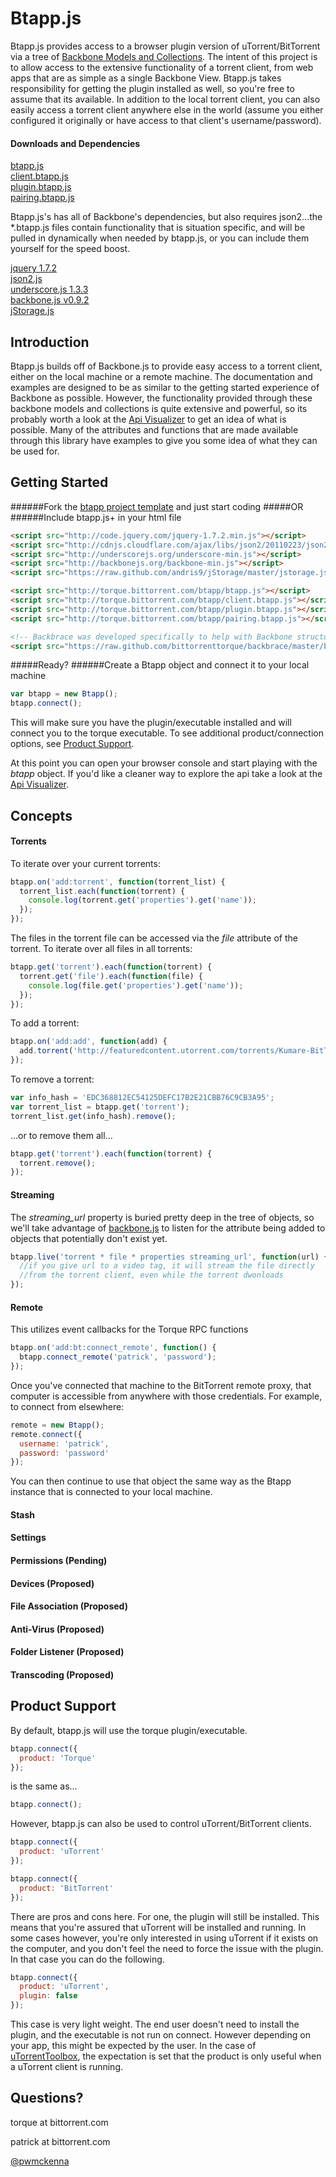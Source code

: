 # Btapp.js
Btapp.js provides access to a browser plugin version of uTorrent/BitTorrent via a tree of [Backbone Models and Collections](http://documentcloud.github.com/backbone/ "backbone"). The intent of this project is to allow access to the extensive functionality of a torrent client, from web apps that are as simple as a single Backbone View. Btapp.js takes responsibility for getting the plugin installed as well, so you're free to assume that its available. In addition to the local torrent client, you can also easily access a torrent client anywhere else in the world (assume you either configured it originally or have access to that client's username/password).

#### Downloads and Dependencies
[btapp.js](https://raw.github.com/bittorrenttorque/btapp/master/btapp.js "btapp.js")  
[client.btapp.js](https://raw.github.com/bittorrenttorque/btapp/master/client.btapp.js "client.btapp.js")  
[plugin.btapp.js](https://raw.github.com/bittorrenttorque/btapp/master/plugin.btapp.js "plugin.btapp.js")  
[pairing.btapp.js](https://raw.github.com/bittorrenttorque/btapp/master/pairing.btapp.js "pairing.btapp.js")  

Btapp.js's has all of Backbone's dependencies, but also requires json2...the *.btapp.js files contain functionality that is situation specific, and will be pulled in dynamically when needed by btapp.js, or you can include them yourself for the speed boost.
  
[jquery 1.7.2](http://code.jquery.com/jquery-1.7.2.min.js "jquery")  
[json2.js](http://cdnjs.cloudflare.com/ajax/libs/json2/20110223/json2.js "json2")  
[underscore.js 1.3.3](http://underscorejs.org/underscore-min.js "underscore")  
[backbone.js v0.9.2](http://backbonejs.org/backbone-min.js "backbone")  
[jStorage.js](https://github.com/andris9/jStorage "jStorage")  

## Introduction

Btapp.js builds off of Backbone.js to provide easy access to a torrent client, either on the local machine or a remote machine. The documentation and examples are designed to be as similar to the getting started experience of Backbone as possible. However, the functionality provided through these backbone models and collections is quite extensive and powerful, so its probably worth a look at the [Api Visualizer](http://bittorrenttorque.github.com/visualizer/ "api") to get an idea of what is possible. Many of the attributes and functions that are made available through this library have examples to give you some idea of what they can be used for. 

## Getting Started
######Fork the [btapp project template](https://github.com/bittorrenttorque/template "template") and just start coding
#####OR
######Include btapp.js+ in your html file
```html
<script src="http://code.jquery.com/jquery-1.7.2.min.js"></script>  
<script src="http://cdnjs.cloudflare.com/ajax/libs/json2/20110223/json2.js"></script>  
<script src="http://underscorejs.org/underscore-min.js"></script>  
<script src="http://backbonejs.org/backbone-min.js"></script>  
<script src="https://raw.github.com/andris9/jStorage/master/jstorage.js"></script>  

<script src="http://torque.bittorrent.com/btapp/btapp.js"></script>  
<script src="http://torque.bittorrent.com/btapp/client.btapp.js"></script>  
<script src="http://torque.bittorrent.com/btapp/plugin.btapp.js"></script>  
<script src="http://torque.bittorrent.com/btapp/pairing.btapp.js"></script>  

<!-- Backbrace was developed specifically to help with Backbone structures arranged like ours -->
<script src="https://raw.github.com/bittorrenttorque/backbrace/master/backbrace.js"></script>
```  

#####Ready?
######Create a Btapp object and connect it to your local machine
```javascript
var btapp = new Btapp();  
btapp.connect();  
```
This will make sure you have the plugin/executable installed and will connect you to the torque executable. To see additional product/connection options, see [Product Support](#product-support).

At this point you can open your browser console and start playing with the *btapp* object. If you'd like a cleaner way to explore the api take a look at the [Api Visualizer](http://bittorrenttorque.github.com/visualizer/ "api").

## Concepts
#### Torrents
To iterate over your current torrents:
```javascript
btapp.on('add:torrent', function(torrent_list) {
  torrent_list.each(function(torrent) { 
    console.log(torrent.get('properties').get('name'));
  });
});
```
The files in the torrent file can be accessed via the *file* attribute of the torrent.
To iterate over all files in all torrents:
```javascript
btapp.get('torrent').each(function(torrent) {
  torrent.get('file').each(function(file) {
    console.log(file.get('properties').get('name'));
  });
});
```
To add a torrent:
```javascript
btapp.on('add:add', function(add) {
  add.torrent('http://featuredcontent.utorrent.com/torrents/Kumare-BitTorrent.torrent');
});
```
To remove a torrent:
```javascript
var info_hash = 'EDC368812EC54125DEFC17B2E21CBB76C9CB3A95';
var torrent_list = btapp.get('torrent');
torrent_list.get(info_hash).remove();
```
...or to remove them all...
```javascript
btapp.get('torrent').each(function(torrent) {
  torrent.remove();
});
```
#### Streaming
The *streaming_url* property is buried pretty deep in the tree of objects, so we'll take advantage of [backbone.js](https://github.com/bittorrenttorque/backbrace) to listen for the attribute being added to objects that potentially don't exist yet.
```javascript
btapp.live('torrent * file * properties streaming_url', function(url) {
  //if you give url to a video tag, it will stream the file directly 
  //from the torrent client, even while the torrent dwonloads
});
```
#### Remote
This utilizes event callbacks for the Torque RPC functions
```javascript
btapp.on('add:bt:connect_remote', function() {
  btapp.connect_remote('patrick', 'password');
});
```
Once you've connected that machine to the BitTorrent remote proxy, that computer is accessible from anywhere with those credentials.
For example, to connect from elsewhere:
```javascript
remote = new Btapp();
remote.connect({
  username: 'patrick',
  password: 'password'
});
```
You can then continue to use that object the same way as the Btapp instance that is connected to your local machine.

#### Stash
#### Settings
#### Permissions (Pending)
#### Devices (Proposed)
#### File Association (Proposed)
#### Anti-Virus (Proposed)
#### Folder Listener (Proposed)
#### Transcoding (Proposed)

## Product Support
By default, btapp.js will use the torque plugin/executable.
```javascript
btapp.connect({
  product: 'Torque'
});
```
is the same as...
```javascript
btapp.connect();
```

However, btapp.js can also be used to control uTorrent/BitTorrent clients.

```javascript
btapp.connect({
  product: 'uTorrent'
});
```
```javascript
btapp.connect({
  product: 'BitTorrent'
});
```

There are pros and cons here. For one, the plugin will still be installed. This means that you're assured that uTorrent will be installed and running. In some cases however, you're only interested in using uTorrent if it exists on the computer, and you don't feel the need to force the issue with the plugin. In that case you can do the following.

```javascript
btapp.connect({
  product: 'uTorrent',
  plugin: false
});
```

This case is very light weight. The end user doesn't need to install the plugin, and the executable is not run on connect. However depending on your app, this might be expected by the user. In the case of [uTorrentToolbox](https://github.com/bittorrenttorque/utorrenttoolbox.com), the expectation is set that the product is only useful when a uTorrent client is running.

## Questions?
torque at bittorrent.com 

patrick at bittorrent.com

[@pwmckenna](http://twitter.com/pwmckenna)

